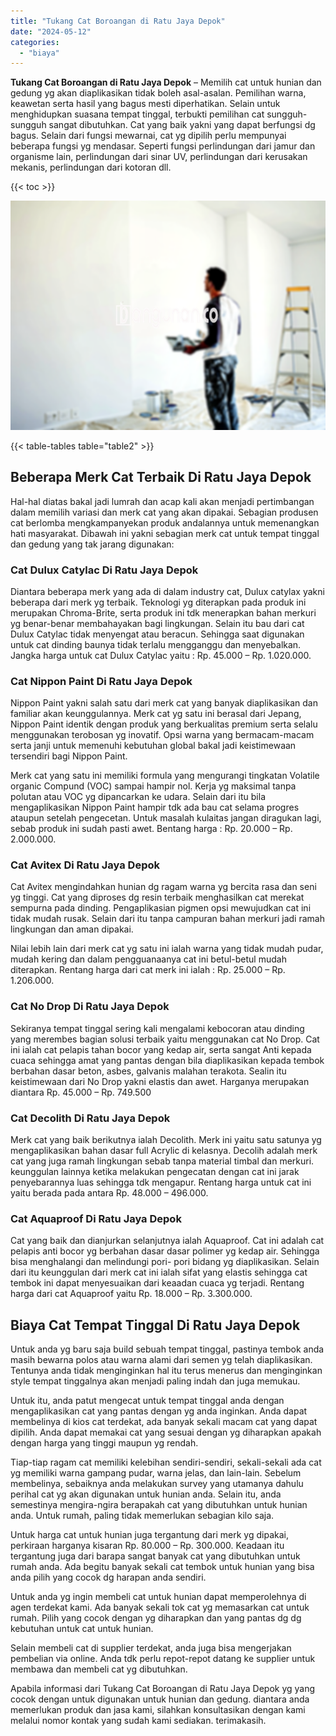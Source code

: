 ```yaml
---
title: "Tukang Cat Boroangan di Ratu Jaya Depok"
date: "2024-05-12"
categories: 
  - "biaya"
---
```


**Tukang Cat Boroangan di Ratu Jaya Depok** – Memilih cat untuk hunian dan gedung yg akan diaplikasikan tidak boleh asal-asalan. Pemilihan warna, keawetan serta hasil yang bagus mesti diperhatikan. Selain untuk menghidupkan suasana tempat tinggal, terbukti pemilihan cat sungguh-sungguh sangat dibutuhkan. Cat yang baik yakni yang dapat berfungsi dg bagus. Selain dari fungsi mewarnai, cat yg dipilih perlu mempunyai beberapa fungsi yg mendasar. Seperti fungsi perlindungan dari jamur dan organisme lain, perlindungan dari sinar UV, perlindungan dari kerusakan mekanis, perlindungan dari kotoran dll.

{{< toc >}}

![Tukang Cat Boroangan di Ratu Jaya Depok](/images/jasa-cat-murah21.png)

{{< table-tables table="table2" >}}

## Beberapa Merk Cat Terbaik Di Ratu Jaya Depok

Hal-hal diatas bakal jadi lumrah dan acap kali akan menjadi pertimbangan dalam memilih variasi dan merk cat yang akan dipakai. Sebagian produsen cat berlomba mengkampanyekan produk andalannya untuk memenangkan hati masyarakat. Dibawah ini yakni sebagian merk cat untuk tempat tinggal dan gedung yang tak jarang digunakan:

### Cat Dulux Catylac Di Ratu Jaya Depok

Diantara beberapa merk yang ada di dalam industry cat, Dulux catylax yakni beberapa dari merk yg terbaik. Teknologi yg diterapkan pada produk ini merupakan Chroma-Brite, serta produk ini tdk menerapkan bahan merkuri yg benar-benar membahayakan bagi lingkungan. Selain itu bau dari cat Dulux Catylac tidak menyengat atau beracun. Sehingga saat digunakan untuk cat dinding baunya tidak terlalu mengganggu dan menyebalkan. Jangka harga untuk cat Dulux Catylac yaitu : Rp. 45.000 – Rp. 1.020.000.

### Cat Nippon Paint Di Ratu Jaya Depok

Nippon Paint yakni salah satu dari merk cat yang banyak diaplikasikan dan familiar akan keunggulannya. Merk cat yg satu ini berasal dari Jepang, Nippon Paint identik dengan produk yang berkualitas premium serta selalu menggunakan terobosan yg inovatif. Opsi warna yang bermacam-macam serta janji untuk memenuhi kebutuhan global bakal jadi keistimewaan tersendiri bagi Nippon Paint.

Merk cat yang satu ini memiliki formula yang mengurangi tingkatan Volatile organic Compund (VOC) sampai hampir nol. Kerja yg maksimal tanpa polutan atau VOC yg dipancarkan ke udara. Selain dari itu bila mengaplikasikan Nippon Paint hampir tdk ada bau cat selama progres ataupun setelah pengecetan. Untuk masalah kulaitas jangan diragukan lagi, sebab produk ini sudah pasti awet. Bentang harga : Rp. 20.000 – Rp. 2.000.000.

### Cat Avitex Di Ratu Jaya Depok

Cat Avitex mengindahkan hunian dg ragam warna yg bercita rasa dan seni yg tinggi. Cat yang diproses dg resin terbaik menghasilkan cat merekat sempurna pada dinding. Pengaplikasian pigmen opsi mewujudkan cat ini tidak mudah rusak. Selain dari itu tanpa campuran bahan merkuri jadi ramah lingkungan dan aman dipakai.

Nilai lebih lain dari merk cat yg satu ini ialah warna yang tidak mudah pudar, mudah kering dan dalam pengguanaanya cat ini betul-betul mudah diterapkan. Rentang harga dari cat merk ini ialah : Rp. 25.000 – Rp. 1.206.000.

### Cat No Drop Di Ratu Jaya Depok

Sekiranya tempat tinggal sering kali mengalami kebocoran atau dinding yang merembes bagian solusi terbaik yaitu menggunakan cat No Drop. Cat ini ialah cat pelapis tahan bocor yang kedap air, serta sangat Anti kepada cuaca sehingga amat yang pantas dengan bila diaplikasikan kepada tembok berbahan dasar beton, asbes, galvanis malahan terakota. Sealin itu keistimewaan dari No Drop yakni elastis dan awet. Harganya merupakan diantara Rp. 45.000 – Rp. 749.500

### Cat Decolith Di Ratu Jaya Depok

Merk cat yang baik berikutnya ialah Decolith. Merk ini yaitu satu satunya yg mengaplikasikan bahan dasar full Acrylic di kelasnya. Decolih adalah merk cat yang juga ramah lingkungan sebab tanpa material timbal dan merkuri. keunggulan lainnya ketika melakukan pengecatan dengan cat ini jarak penyebarannya luas sehingga tdk mengapur. Rentang harga untuk cat ini yaitu berada pada antara Rp. 48.000 – 496.000.

### Cat Aquaproof Di Ratu Jaya Depok

Cat yang baik dan dianjurkan selanjutnya ialah Aquaproof. Cat ini adalah cat pelapis anti bocor yg berbahan dasar dasar polimer yg kedap air. Sehingga bisa menghalangi dan melindungi pori- pori bidang yg diaplikasikan. Selain dari itu keunggulan dari merk cat ini ialah sifat yang elastis sehingga cat tembok ini dapat menyesuaikan dari keaadan cuaca yg terjadi. Rentang harga dari cat Aquaproof yaitu Rp. 18.000 – Rp. 3.300.000.

## Biaya Cat Tempat Tinggal Di Ratu Jaya Depok

Untuk anda yg baru saja build sebuah tempat tinggal, pastinya tembok anda masih bewarna polos atau warna alami dari semen yg telah diaplikasikan. Tentunya anda tidak menginginkan hal itu terus menerus dan menginginkan style tempat tinggalnya akan menjadi paling indah dan juga memukau.

Untuk itu, anda patut mengecat untuk tempat tinggal anda dengan mengaplikasikan cat yang pantas dengan yg anda inginkan. Anda dapat membelinya di kios cat terdekat, ada banyak sekali macam cat yang dapat dipilih. Anda dapat memakai cat yang sesuai dengan yg diharapkan apakah dengan harga yang tinggi maupun yg rendah.

Tiap-tiap ragam cat memiliki kelebihan sendiri-sendiri, sekali-sekali ada cat yg memiliki warna gampang pudar, warna jelas, dan lain-lain. Sebelum membelinya, sebaiknya anda melakukan survey yang utamanya dahulu perihal cat yg akan digunakan untuk hunian anda. Selain itu, anda semestinya mengira-ngira berapakah cat yang dibutuhkan untuk hunian anda. Untuk rumah, paling tidak memerlukan sebagian kilo saja.

Untuk harga cat untuk hunian juga tergantung dari merk yg dipakai, perkiraan harganya kisaran Rp. 80.000 – Rp. 300.000. Keadaan itu tergantung juga dari barapa sangat banyak cat yang dibutuhkan untuk rumah anda. Ada begitu banyak sekali cat tembok untuk hunian yang bisa anda pilih yang cocok dg harapan anda sendiri.

Untuk anda yg ingin membeli cat untuk hunian dapat memperolehnya di agen terdekat kami. Ada banyak sekali tok cat yg memasarkan cat untuk rumah. Pilih yang cocok dengan yg diharapkan dan yang pantas dg dg kebutuhan untuk cat untuk hunian.

Selain membeli cat di supplier terdekat, anda juga bisa mengerjakan pembelian via online. Anda tdk perlu repot-repot datang ke supplier untuk membawa dan membeli cat yg dibutuhkan.

Apabila informasi dari Tukang Cat Boroangan di Ratu Jaya Depok yg yang cocok dengan untuk digunakan untuk hunian dan gedung. diantara anda memerlukan produk dan jasa kami, silahkan konsultasikan dengan kami melalui nomor kontak yang sudah kami sediakan. terimakasih.
